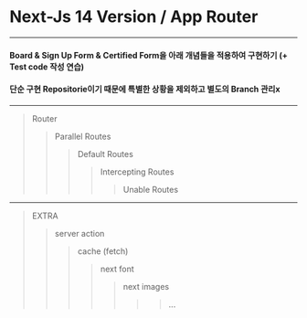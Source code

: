 # Next-Js 14 Version / App Router

---

#### Board & Sign Up Form & Certified Form을 아래 개념들을 적용하여 구현하기 (+ Test code 작성 연습)

#### 단순 구현 Repositorie이기 때문에 특별한 상황을 제외하고 별도의 Branch 관리x

---

> Router
>
> > Parallel Routes
> >
> > > Default Routes
> > >
> > > > Intercepting Routes
> > > >
> > > > > Unable Routes

---

> EXTRA
>
> > server action
> >
> > > cache (fetch)
> > >
> > > > next font
> > > >
> > > > > next images
> > > > >
> > > > > > > ...
